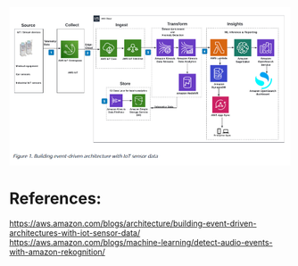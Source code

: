 ![image](https://github.com/aliaksei-babuk/iot-sa-project/blob/main/AWS/infra.png)


# References:
https://aws.amazon.com/blogs/architecture/building-event-driven-architectures-with-iot-sensor-data/
https://aws.amazon.com/blogs/machine-learning/detect-audio-events-with-amazon-rekognition/